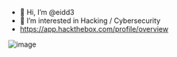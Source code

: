 - 👋 Hi, I’m @eidd3
- 👀 I’m interested in Hacking / Cybersecurity
- https://app.hackthebox.com/profile/overview

![image](https://user-images.githubusercontent.com/107084603/173713765-931ae430-0d46-41ac-8dcb-d6348c3c8447.png)

<!---
eidd3/eidd3 is a ✨ special ✨ repository because its `README.md` (this file) appears on your GitHub profile.
You can click the Preview link to take a look at your changes.
--->
